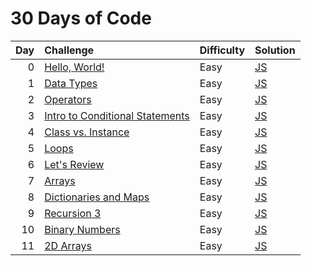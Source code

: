 # 30 Days of Code

| Day | Challenge                                                                                                  | Difficulty | Solution                                           |
| --: | :--------------------------------------------------------------------------------------------------------- | :--------- | :------------------------------------------------- |
|   0 | [Hello, World!](https://www.hackerrank.com/challenges/30-hello-world/problem)                              | Easy       | [JS](./0-hello-world/index.js)                     |
|   1 | [Data Types](https://www.hackerrank.com/challenges/30-data-types/problem)                                  | Easy       | [JS](./1-data-types/index.js)                      |
|   2 | [Operators](https://www.hackerrank.com/challenges/30-operators/problem)                                    | Easy       | [JS](./2-operators/index.js)                       |
|   3 | [Intro to Conditional Statements](https://www.hackerrank.com/challenges/30-conditional-statements/problem) | Easy       | [JS](./3-intro-to-conditional-statements/index.js) |
|   4 | [Class vs. Instance](https://www.hackerrank.com/challenges/30-class-vs-instance/problem)                   | Easy       | [JS](./4-class-vs-instance/index.js)               |
|   5 | [Loops](https://www.hackerrank.com/challenges/30-loops/problem)                                            | Easy       | [JS](./5-loops/index.js)                           |
|   6 | [Let's Review](https://www.hackerrank.com/challenges/30-review-loop/problem)                               | Easy       | [JS](./6-lets-review/index.js)                     |
|   7 | [Arrays](https://www.hackerrank.com/challenges/30-arrays/problem)                                          | Easy       | [JS](./7-arrays/index.js)                          |
|   8 | [Dictionaries and Maps](https://www.hackerrank.com/challenges/30-dictionaries-and-maps/problem)            | Easy       | [JS](./8-dictionaries-and-maps/index.js)           |
|   9 | [Recursion 3](https://www.hackerrank.com/challenges/30-recursion/problem)                                  | Easy       | [JS](./9-recursion-3/index.js)                     |
|  10 | [Binary Numbers](https://www.hackerrank.com/challenges/30-binary-numbers/problem)                          | Easy       | [JS](./10-binary-numbers/index.js)                 |
|  11 | [2D Arrays](https://www.hackerrank.com/challenges/30-2d-arrays/problem)                                    | Easy       | [JS](./11-2d-arrays/index.js)                      |
